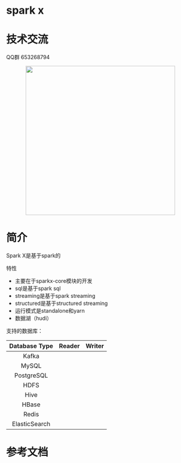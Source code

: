 # spark x



# 技术交流

QQ群
653268794

<div align=center>
   <img src=img/QQ群.jpg length=800 width=400 />
 </div>

# 简介

Spark X是基于spark的

特性

- 主要在于sparkx-core模块的开发
- sql是基于spark sql
- streaming是基于spark streaming
- structured是基于structured streaming
- 运行模式是standalone和yarn
- 数据湖（hudi）



支持的数据库：

| Database Type | Reader | Writer |
| :-----------: | :----: | :----: |
|     Kafka     |        |        |
|     MySQL     |        |        |
|  PostgreSQL   |        |        |
|     HDFS      |        |        |
|     Hive      |        |        |
|     HBase     |        |        |
|     Redis     |        |        |
| ElasticSearch |        |        |



# 参考文档



